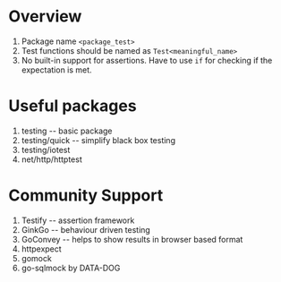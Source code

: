 # Overview
1. Package name `<package_test>`
2. Test functions should be named as `Test<meaningful_name>`
3. No built-in support for assertions. Have to use `if` for checking if the expectation is met.

# Useful packages
1. testing -- basic package
2. testing/quick -- simplify black box testing
3. testing/iotest 
4. net/http/httptest

# Community Support 
1. Testify -- assertion framework
2. GinkGo -- behaviour driven testing
3. GoConvey -- helps to show results in browser based format
4. httpexpect
5. gomock
6. go-sqlmock by DATA-DOG